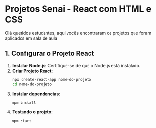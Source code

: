 # Projetos Senai - React com HTML e CSS

Olá queridos estudantes, aqui vocês encontraram os projetos que foram aplicados em sala de aula

## 1. Configurar o Projeto React

1. **Instalar Node.js**: Certifique-se de que o Node.js está instalado.
2. **Criar Projeto React**:
   ```bash
   npx create-react-app nome-do-projeto
   cd nome-do-projeto
   ```
3. **Instalar dependencias**:
```bash
   npm install
```
4. **Testando o projeto**:
```bash
   npm start
```
